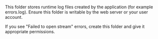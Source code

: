 This folder stores runtime log files created by the application (for example errors.log).
Ensure this folder is writable by the web server or your user account.

If you see "Failed to open stream" errors, create this folder and give it appropriate permissions.
